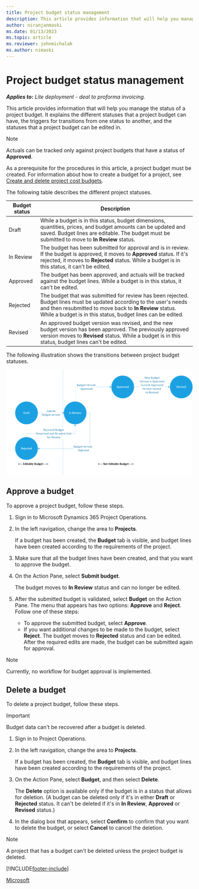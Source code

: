 ```yaml
---
title: Project budget status management
description: This article provides information that will help you manage the status of a project budget.
author: niranjanmaski
ms.date: 01/13/2023
ms.topic: article
ms.reviewer: johnmichalak
ms.author: nimaski
---
```


# Project budget status management

**_Applies to:_** _Lite deployment - deal to proforma invoicing._

This article provides information that will help you manage the status of a project budget. It explains the different statuses that a project budget can have, the triggers for transitions from one status to another, and the statuses that a project budget can be edited in.

> [!NOTE]
> Actuals can be tracked only against project budgets that have a status of **Approved**.

As a prerequisite for the procedures in this article, a project budget must be created. For information about how to create a budget for a project, see [Create and delete project cost budgets](create-delete-project-budget.md).

The following table describes the different project statuses.

| Budget status | Description |
|---|---|
| Draft | While a budget is in this status, budget dimensions, quantities, prices, and budget amounts can be updated and saved. Budget lines are editable. The budget must be submitted to move to **In Review** status. |
| In Review | The budget has been submitted for approval and is in review. If the budget is approved, it moves to **Approved** status. If it's rejected, it moves to **Rejected** status. While a budget is in this status, it can't be edited. |
| Approved | The budget has been approved, and actuals will be tracked against the budget lines. While a budget is in this status, it can't be edited. |
| Rejected | The budget that was submitted for review has been rejected. Budget lines must be updated according to the user's needs and then resubmitted to move back to **In Review** status. While a budget is in this status, budget lines can be edited. |
| Revised | An approved budget version was revised, and the new budget version has been approved. The previously approved version moves to **Revised** status. While a budget is in this status, budget lines can't be edited. |

The following illustration shows the transitions between project budget statuses.

![Project budget status transitions.](media/2-project-budget-state-management-pic.png)

## Approve a budget

To approve a project budget, follow these steps.

1. Sign in to Microsoft Dynamics 365 Project Operations.
1. In the left navigation, change the area to **Projects**.

    If a budget has been created, the **Budget** tab is visible, and budget lines have been created according to the requirements of the project.

1. Make sure that all the budget lines have been created, and that you want to approve the budget.
1. On the Action Pane, select **Submit budget**.

    The budget moves to **In Review** status and can no longer be edited.

1. After the submitted budget is validated, select **Budget** on the Action Pane. The menu that appears has two options: **Approve** and **Reject**. Follow one of these steps:

    - To approve the submitted budget, select **Approve**.
    - If you want additional changes to be made to the budget, select **Reject**. The budget moves to **Rejected** status and can be edited. After the required edits are made, the budget can be submitted again for approval.

> [!NOTE]
> Currently, no workflow for budget approval is implemented.

## Delete a budget

To delete a project budget, follow these steps.

> [!IMPORTANT]
> Budget data can't be recovered after a budget is deleted.

1. Sign in to Project Operations.
1. In the left navigation, change the area to **Projects**.

    If a budget has been created, the **Budget** tab is visible, and budget lines have been created according to the requirements of the project.

1. On the Action Pane, select **Budget**, and then select **Delete**.

    The **Delete** option is available only if the budget is in a status that allows for deletion. (A budget can be deleted only if it's in either **Draft** or **Rejected** status. It can't be deleted if it's in **In Review**, **Approved** or **Revised** status.)

1. In the dialog box that appears, select **Confirm** to confirm that you want to delete the budget, or select **Cancel** to cancel the deletion.

> [!NOTE]
> A project that has a budget can't be deleted unless the project budget is deleted.

[!INCLUDE[footer-include](../../includes/footer-banner.md)]

[Microsoft](https://www.microsoft.com)

